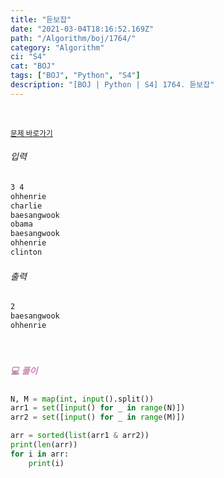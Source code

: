 ```yaml
---
title: "듣보잡"
date: "2021-03-04T18:16:52.169Z"
path: "/Algorithm/boj/1764/"
category: "Algorithm"
ci: "S4"
cat: "BOJ"
tags: ["BOJ", "Python", "S4"]
description: "[BOJ | Python | S4] 1764. 듣보잡"
---
```


<br />

<a href="https://www.acmicpc.net/problem/1764"><small>문제 바로가기</small></a>

###### 입력

```sh
3 4
ohhenrie
charlie
baesangwook
obama
baesangwook
ohhenrie
clinton
```

###### 출력

```sh
2
baesangwook
ohhenrie
```

<br />

##### <h5 style="color:#C587AE;">💻 풀이</h5>

```python
N, M = map(int, input().split())
arr1 = set([input() for _ in range(N)])
arr2 = set([input() for _ in range(M)])

arr = sorted(list(arr1 & arr2))
print(len(arr))
for i in arr:
    print(i)
```



